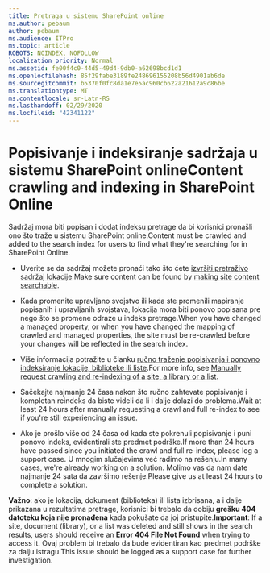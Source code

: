 ```yaml
---
title: Pretraga u sistemu SharePoint online
ms.author: pebaum
author: pebaum
ms.audience: ITPro
ms.topic: article
ROBOTS: NOINDEX, NOFOLLOW
localization_priority: Normal
ms.assetid: fe00f4c0-44d5-49d4-9db0-a62698bcd1d1
ms.openlocfilehash: 85f29fabe3189fe248696155208b56d4901ab6de
ms.sourcegitcommit: b5370f0fc8da1e7e5ac960cb622a21612a9c86be
ms.translationtype: MT
ms.contentlocale: sr-Latn-RS
ms.lasthandoff: 02/29/2020
ms.locfileid: "42341122"
---
```

# <a name="content-crawling-and-indexing-in-sharepoint-online"></a><span data-ttu-id="b4c7b-102">Popisivanje i indeksiranje sadržaja u sistemu SharePoint online</span><span class="sxs-lookup"><span data-stu-id="b4c7b-102">Content crawling and indexing in SharePoint Online</span></span>

<span data-ttu-id="b4c7b-103">Sadržaj mora biti popisan i dodat indeksu pretrage da bi korisnici pronašli ono što traže u sistemu SharePoint online.</span><span class="sxs-lookup"><span data-stu-id="b4c7b-103">Content must be crawled and added to the search index for users to find what they're searching for in SharePoint Online.</span></span>

- <span data-ttu-id="b4c7b-104">Uverite se da sadržaj možete pronaći tako što ćete [izvršiti pretraživo sadržaj lokacije](https://docs.microsoft.com/sharepoint/make-site-content-searchable).</span><span class="sxs-lookup"><span data-stu-id="b4c7b-104">Make sure content can be found by [making site content searchable](https://docs.microsoft.com/sharepoint/make-site-content-searchable).</span></span>

- <span data-ttu-id="b4c7b-105">Kada promenite upravljano svojstvo ili kada ste promenili mapiranje popisanih i upravljanih svojstava, lokacija mora biti ponovo popisana pre nego što se promene odraze u indeks pretrage.</span><span class="sxs-lookup"><span data-stu-id="b4c7b-105">When you have changed a managed property, or when you have changed the mapping of crawled and managed properties, the site must be re-crawled before your changes will be reflected in the search index.</span></span>

- <span data-ttu-id="b4c7b-106">Više informacija potražite u članku [ručno traženje popisivanja i ponovno indeksiranje lokacije, biblioteke ili liste](https://docs.microsoft.com/sharepoint/crawl-site-content).</span><span class="sxs-lookup"><span data-stu-id="b4c7b-106">For more info, see [Manually request crawling and re-indexing of a site, a library or a list](https://docs.microsoft.com/sharepoint/crawl-site-content).</span></span>

- <span data-ttu-id="b4c7b-107">Sačekajte najmanje 24 časa nakon što ručno zahtevate popisivanje i kompletan reindeks da biste videli da li i dalje dolazi do problema.</span><span class="sxs-lookup"><span data-stu-id="b4c7b-107">Wait at least 24 hours after manually requesting a crawl and full re-index to see if you're still experiencing an issue.</span></span>

- <span data-ttu-id="b4c7b-108">Ako je prošlo više od 24 časa od kada ste pokrenuli popisivanje i puni ponovo indeks, evidentirali ste predmet podrške.</span><span class="sxs-lookup"><span data-stu-id="b4c7b-108">If more than 24 hours have passed since you initiated the crawl and full re-index, please log a support case.</span></span> <span data-ttu-id="b4c7b-109">U mnogim slučajevima već radimo na rešenju.</span><span class="sxs-lookup"><span data-stu-id="b4c7b-109">In many cases, we're already working on a solution.</span></span> <span data-ttu-id="b4c7b-110">Molimo vas da nam date najmanje 24 sata da završimo rešenje.</span><span class="sxs-lookup"><span data-stu-id="b4c7b-110">Please give us at least 24 hours to complete a solution.</span></span>

<span data-ttu-id="b4c7b-111">**Važno**: ako je lokacija, dokument (biblioteka) ili lista izbrisana, a i dalje prikazana u rezultatima pretrage, korisnici bi trebalo da dobiju **grešku 404 datoteku koja nije pronađena** kada pokušate da joj pristupite.</span><span class="sxs-lookup"><span data-stu-id="b4c7b-111">**Important**: If a site, document (library), or a list was deleted and still shows in the search results, users should receive an **Error 404 File Not Found** when trying to access it.</span></span> <span data-ttu-id="b4c7b-112">Ovaj problem bi trebalo da bude evidentiran kao predmet podrške za dalju istragu.</span><span class="sxs-lookup"><span data-stu-id="b4c7b-112">This issue should be logged as a support case for further investigation.</span></span>



